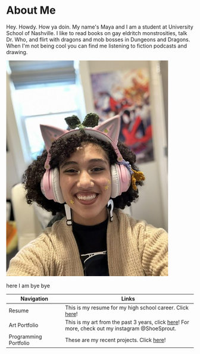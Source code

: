 # About Me
Hey. Howdy. How ya doin. My name's Maya and I am a student at University School of Nashville. I like to read books on gay eldritch monstrosities, talk Dr. Who, and flirt with dragons and mob bosses in Dungeons and Dragons. When I'm not being cool you can find me listening to fiction podcasts and drawing. 

![me looking awesome](image.png)

here I am bye bye

<table>
<colgroup>
<col width="30%" />
<col width="70%" />
</colgroup>
<thead>
<tr class="header">
<th>Navigation</th>
<th>Links</th>
</tr>
</thead>
<tbody>
<tr>
<td markdown="span">Resume</td>
<td markdown="span"> This is my resume for my high school career. Click <a href="https://edwardiancat.github.io/resume/">here</a>!</td>
</tr>
<tr>
<td markdown="span">Art Portfolio</td>
<td markdown="span"> This is my art from the past 3 years, click <a href="https://edwardiancat.github.io/art_portfolio/">here</a>! For more, check out my instagram @ShoeSprout.</td>
</tr>
<tr>
<td markdown="span">Programming Portfolio</td>
<td markdown="span"> These are my recent projects. Click <a href="https://edwardiancat.github.io/programming_portfolio/">here</a>!
</tr>
</tbody>
